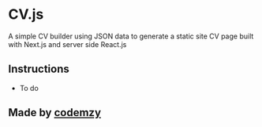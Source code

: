 CV.js
=================

A simple CV builder using JSON data to generate a static site CV page built with Next.js and server side React.js


Instructions
------------

- To do


Made by [codemzy](https://github.com/codemzy)
-------------------
